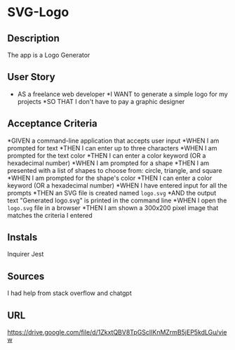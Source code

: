 # SVG-Logo


## Description
The app is a Logo Generator


## User Story

* AS a freelance web developer
*I WANT to generate a simple logo for my projects
*SO THAT I don't have to pay a graphic designer


## Acceptance Criteria

*GIVEN a command-line application that accepts user input
*WHEN I am prompted for text
*THEN I can enter up to three characters
*WHEN I am prompted for the text color
*THEN I can enter a color keyword (OR a hexadecimal number)
*WHEN I am prompted for a shape
*THEN I am presented with a list of shapes to choose from: circle, triangle, and square
*WHEN I am prompted for the shape's color
*THEN I can enter a color keyword (OR a hexadecimal number)
*WHEN I have entered input for all the prompts
*THEN an SVG file is created named `logo.svg`
*AND the output text "Generated logo.svg" is printed in the command line
*WHEN I open the `logo.svg` file in a browser
*THEN I am shown a 300x200 pixel image that matches the criteria I entered

## Instals
Inquirer
Jest

## Sources

I had help from stack overflow and chatgpt


## URL
https://drive.google.com/file/d/1ZkxtQBV8TpGSclIKnMZrmB5jEP5kdLGu/view
